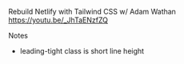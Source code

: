 Rebuild Netlify with Tailwind CSS w/ Adam Wathan https://youtu.be/_JhTaENzfZQ

Notes

- leading-tight class is short line height
